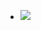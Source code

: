 - ![](https://firebasestorage.googleapis.com/v0/b/firescript-577a2.appspot.com/o/imgs%2Fapp%2Fhaozhongwen%2FlBPdw49CP8.jpg?alt=media&token=73281b3c-d783-4b61-94d9-f4b9e6e77277)
